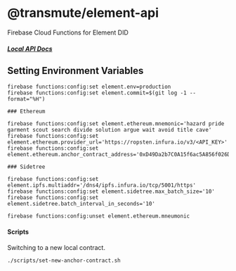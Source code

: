# @transmute/element-api

Firebase Cloud Functions for Element DID

##### [Local API Docs](http://localhost:5002/element-did/us-central1/main/docs)

## Setting Environment Variables

```
firebase functions:config:set element.env=production
firebase functions:config:set element.commit=$(git log -1 --format="%H")

### Ethereum

firebase functions:config:set element.ethereum.mnemonic='hazard pride garment scout search divide solution argue wait avoid title cave'
firebase functions:config:set element.ethereum.provider_url='https://ropsten.infura.io/v3/<API_KEY>'
firebase functions:config:set element.ethereum.anchor_contract_address='0xD49Da2b7C0A15f6ac5A856f026D68A9B9848D96f'

### Sidetree

firebase functions:config:set element.ipfs.multiaddr='/dns4/ipfs.infura.io/tcp/5001/https'
firebase functions:config:set element.sidetree.max_batch_size='10'
firebase functions:config:set element.sidetree.batch_interval_in_seconds='10'

firebase functions:config:unset element.ethereum.mneumonic

```

#### Scripts

Switching to a new local contract.

```
./scripts/set-new-anchor-contract.sh
```
